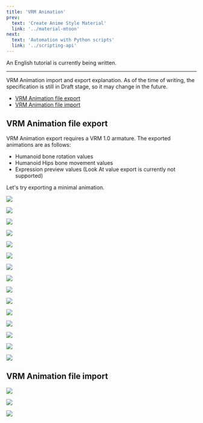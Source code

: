 ```yaml
---
title: 'VRM Animation'
prev:
  text: 'Create Anime Style Material'
  link: '../material-mtoon'
next:
  text: 'Automation with Python scripts'
  link: '../scripting-api'
---
```


An English tutorial is currently being written.

---

VRM Animation import and export explanation. As of the time of writing, the
specification is still in Draft stage, so it may change in the future.

<!-- TableOfContents setting should be automated -->

- [VRM Animation file export](#vrm-animation-file-export)
- [VRM Animation file import](#vrm-animation-file-import)

## VRM Animation file export

VRM Animation export requires a VRM 1.0 armature. The exported animations are as
follows:

- Humanoid bone rotation values
- Humanoid Hips bone movement values
- Expression preview values (Look At value export is currently not supported)

Let's try exporting a minimal animation.

![](1.png)

![](2.png)

![](3.png)

![](4.png)

![](5.png)

![](6.png)

![](7.png)

![](8.png)

![](9.png)

![](10.png)

![](11.png)

![](12.png)

![](13.png)

![](14.png)

![](15.png)

## VRM Animation file import

![](16.png)

![](17.png)

![](18.png)
